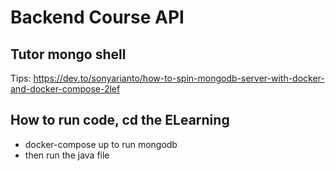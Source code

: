 # Backend Course API 
## Tutor mongo shell 
Tips: https://dev.to/sonyarianto/how-to-spin-mongodb-server-with-docker-and-docker-compose-2lef

## How  to  run code, cd the ELearning
- docker-compose up to run mongodb
- then run the java file 
